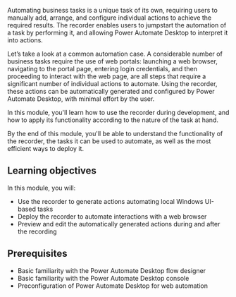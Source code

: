 Automating business tasks is a unique task of its own, requiring users to manually add, arrange, and configure individual actions to achieve the required results. The recorder enables users to jumpstart the automation of a task by performing it, and allowing Power Automate Desktop to interpret it into actions.

Let’s take a look at a common automation case. A considerable number of business tasks require the use of web portals: launching a web browser, navigating to the portal page, entering login credentials, and then proceeding to interact with the web page, are all steps that require a significant number of individual actions to automate. Using the recorder, these actions can be automatically generated and configured by Power Automate Desktop, with minimal effort by the user.

In this module, you'll learn how to use the recorder during development, and how to apply its functionality according to the nature of the task at hand.

By the end of this module, you'll be able to understand the functionality of the recorder, the tasks it can be used to automate, as well as the most efficient ways to deploy it.

## Learning objectives

In this module, you will:

* Use the recorder to generate actions automating local Windows UI-based tasks
* Deploy the recorder to automate interactions with a web browser
* Preview and edit the automatically generated actions during and after the recording

## Prerequisites

* Basic familiarity with the Power Automate Desktop flow designer
* Basic familiarity with the Power Automate Desktop console
* Preconfiguration of Power Automate Desktop for web automation
